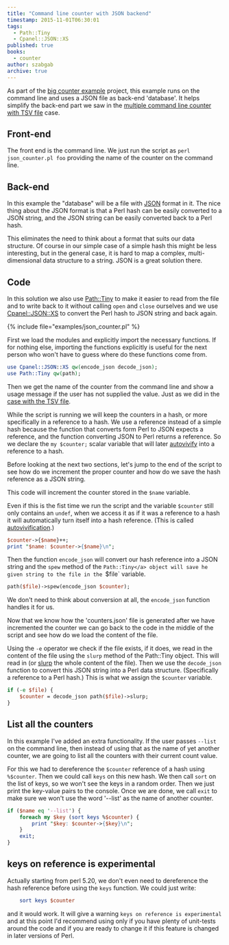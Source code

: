 ```yaml
---
title: "Command line counter with JSON backend"
timestamp: 2015-11-01T06:30:01
tags:
  - Path::Tiny
  - Cpanel::JSON::XS
published: true
books:
  - counter
author: szabgab
archive: true
---
```



As part of the [big counter example](https://code-maven.com/counter) project, this example runs on the command line and uses a JSON file as back-end 'database'.
It helps simplify the back-end part we saw in the [multiple command line counter with TSV file](/multiple-command-line-counters) case.


## Front-end

The front end is the command line. We just run the script as `perl json_counter.pl foo` providing the name of the counter on the command line.

## Back-end

In this example the "database" will be a file with [JSON](/json) format in it. The nice thing about the JSON format is that
a Perl hash can be easily converted to a JSON string, and the JSON string can be easily converted back to a Perl hash.

This eliminates the need to think about a format that suits our data structure. Of course in our simple case of a simple hash this might be
less interesting, but in the general case, it is hard to map a complex, multi-dimensional data structure to a string. JSON is a great solution there.

## Code

In this solution we also use [Path::Tiny](https://metacpan.org/pod/Path::Tiny) to make it easier to read from the file and to write back to it
without calling `open` and `close` ourselves and we use [Cpanel::JSON::XS](https://metacpan.org/pod/Cpanel::JSON::XS) to
convert the Perl hash to JSON string and back again.

{% include file="examples/json_counter.pl" %}

First we load the modules and explicitly import the necessary functions. If for nothing else, importing the functions explicitly
is useful for the next person who won't have to guess where do these functions come from.

```perl
use Cpanel::JSON::XS qw(encode_json decode_json);
use Path::Tiny qw(path);
```

Then we get the name of the counter from the command line and show a usage message if the user has not supplied the value. Just as we did
in the [case with the TSV file](/multiple-command-line-counters).

While the script is running we will keep the counters in a hash, or more specifically in a reference to a hash. We use a reference instead of a simple
hash because the function that converts form Perl to JSON expects a reference, and the function converting JSON to Perl returns a reference.
So we declare the `my $counter;` scalar variable that will later [autovivify](/autovivification) into a reference to a hash.

Before looking at the next two sections, let's jump to the end of the script to see how do we increment the proper counter and how do
we save the hash reference as a JSON string.

This code will increment the counter stored in the `$name` variable.

Even if this is the fist time we run the script and the variable `$counter` still only contains an `undef`,
when we access it as if it was a reference to a hash it will automatically turn itself into a hash reference.
(This is called [autovivification](/autovivification).)

```perl
$counter->{$name}++;
print "$name: $counter->{$name}\n";
```

Then the function `encode_json` will convert our hash reference into a JSON string and the `spew` method of the `Path::Tiny</a> object
will save he given string to the file in the `$file` variable.

```perl
path($file)->spew(encode_json $counter);
```

We don't need to think about conversion at all, the `encode_json` function handles it for us.

Now that we know how the 'counters.json' file is generated after we have incremented the counter we can go back to the code in the middle of the script
and see how do we load the content of the file.

Using the `-e` operator we check if the file exists, if it does, we read in the content of the file using the `slurp` method of the Path::Tiny
object. This will read in (or [slurp](/slurp) the whole content of the file). Then we use the `decode_json` function to convert this
JSON string into a Perl data structure. (Specifically a reference to a Perl hash.) This is what we assign the `$counter` variable.

```perl
if (-e $file) {
    $counter = decode_json path($file)->slurp;
}
```

## List all the counters

In this example I've added an extra functionality. If the user passes `--list` on the command line, then instead
of using that as the name of yet another counter, we are going to list all the counters with their current count value.

For this we had to dereference the `$counter` reference of a hash using `%$counter`. Then we could call
`keys` on this new hash. We then call `sort` on the list of keys, so we won't see the keys in a random order.
Then we just print the key-value pairs to the console. Once we are done, we call `exit` to make sure we won't
use the word '--list' as the name of another counter.


```perl
if ($name eq '--list') {
    foreach my $key (sort keys %$counter) {
        print "$key: $counter->{$key}\n";
    }
    exit;
}
```


## keys on reference is experimental

Actually starting from perl 5.20, we don't even need to dereference the hash reference before using the `keys` function.
We could just write:

```perl
    sort keys $counter
```

and it would work. It will give a warning `keys on reference is experimental` and at this point I'd recommend using
only if you have plenty of unit-tests around the code and if you are ready to change it if this feature is changed
in later versions of Perl.

